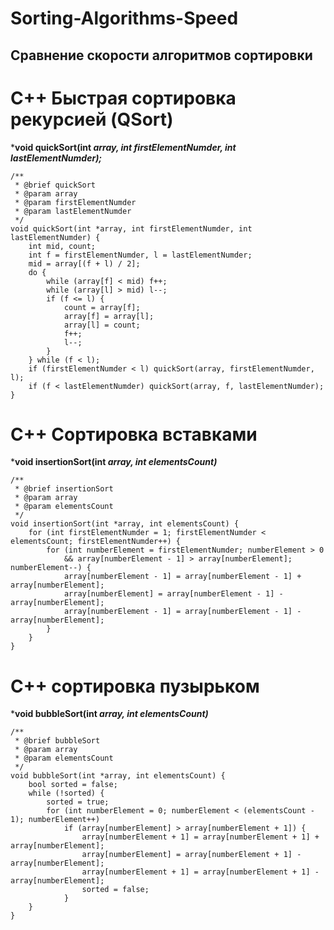 # Sorting-Algorithms-Speed
## Сравнение скорости алгоритмов сортировки


# C++ Быстрая сортировка рекурсией (QSort)
***void quickSort(int *array, int firstElementNumder, int lastElementNumder);***
```
/**
 * @brief quickSort
 * @param array
 * @param firstElementNumder
 * @param lastElementNumder
 */
void quickSort(int *array, int firstElementNumder, int lastElementNumder) {
    int mid, count;
    int f = firstElementNumder, l = lastElementNumder;
    mid = array[(f + l) / 2];
    do {
        while (array[f] < mid) f++;
        while (array[l] > mid) l--;
        if (f <= l) {
            count = array[f];
            array[f] = array[l];
            array[l] = count;
            f++;
            l--;
        }
    } while (f < l);
    if (firstElementNumder < l) quickSort(array, firstElementNumder, l);
    if (f < lastElementNumder) quickSort(array, f, lastElementNumder);
}
```

# С++ Сортировка вставками
***void insertionSort(int *array, int elementsCount)***
```
/**
 * @brief insertionSort
 * @param array
 * @param elementsCount
 */
void insertionSort(int *array, int elementsCount) {
    for (int firstElementNumder = 1; firstElementNumder < elementsCount; firstElementNumder++) {
        for (int numberElement = firstElementNumder; numberElement > 0
            && array[numberElement - 1] > array[numberElement]; numberElement--) {
            array[numberElement - 1] = array[numberElement - 1] + array[numberElement];
            array[numberElement] = array[numberElement - 1] - array[numberElement];
            array[numberElement - 1] = array[numberElement - 1] - array[numberElement];
        }
    }
}
```

# С++ сортировка пузырьком
***void bubbleSort(int *array, int elementsCount)***
```
/**
 * @brief bubbleSort
 * @param array
 * @param elementsCount
 */
void bubbleSort(int *array, int elementsCount) {
    bool sorted = false;
    while (!sorted) {
        sorted = true;
        for (int numberElement = 0; numberElement < (elementsCount - 1); numberElement++)
            if (array[numberElement] > array[numberElement + 1]) {
                array[numberElement + 1] = array[numberElement + 1] + array[numberElement];
                array[numberElement] = array[numberElement + 1] - array[numberElement];
                array[numberElement + 1] = array[numberElement + 1] - array[numberElement];
                sorted = false;
            }
    }
}
```